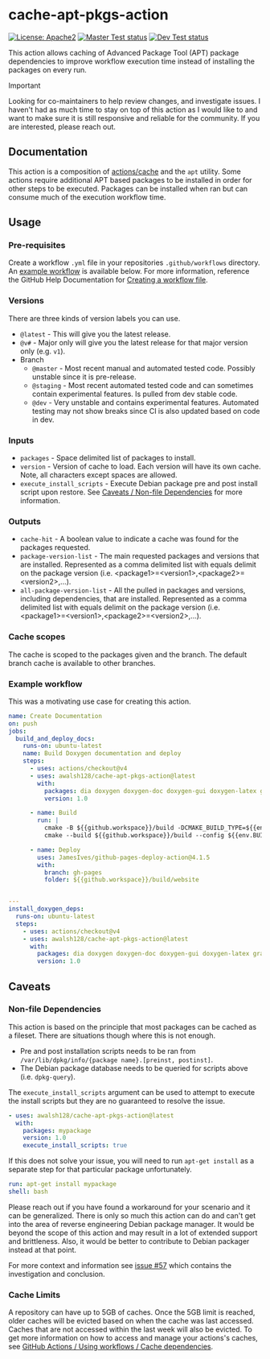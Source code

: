 # cache-apt-pkgs-action

[![License: Apache2](https://shields.io/badge/license-apache2-blue.svg)](https://github.com/awalsh128/fluentcpp/blob/master/LICENSE)
[![Master Test status](https://github.com/awalsh128/cache-apt-pkgs-action-ci/actions/workflows/master_test.yml/badge.svg)](https://github.com/awalsh128/cache-apt-pkgs-action-ci/actions/workflows/master_test.yml)
[![Dev Test status](https://github.com/awalsh128/cache-apt-pkgs-action-ci/actions/workflows/staging_test.yml/badge.svg)](https://github.com/awalsh128/cache-apt-pkgs-action-ci/actions/workflows/dev_test.yml)

This action allows caching of Advanced Package Tool (APT) package dependencies to improve workflow execution time instead of installing the packages on every run.

> [!IMPORTANT]
> Looking for co-maintainers to help review changes, and investigate issues. I haven't had as much time to stay on top of this action as I would like to and want to make sure it is still responsive and reliable for the community. If you are interested, please reach out.

## Documentation

This action is a composition of [actions/cache](https://github.com/actions/cache/) and the `apt` utility. Some actions require additional APT based packages to be installed in order for other steps to be executed. Packages can be installed when ran but can consume much of the execution workflow time.

## Usage

### Pre-requisites

Create a workflow `.yml` file in your repositories `.github/workflows` directory. An [example workflow](#example-workflow) is available below. For more information, reference the GitHub Help Documentation for [Creating a workflow file](https://help.github.com/en/articles/configuring-a-workflow#creating-a-workflow-file).

### Versions

There are three kinds of version labels you can use.

- `@latest` - This will give you the latest release.
- `@v#` - Major only will give you the latest release for that major version only (e.g. `v1`).
- Branch
  - `@master` - Most recent manual and automated tested code. Possibly unstable since it is pre-release.
  - `@staging` - Most recent automated tested code and can sometimes contain experimental features. Is pulled from dev stable code.
  - `@dev` - Very unstable and contains experimental features. Automated testing may not show breaks since CI is also updated based on code in dev.

### Inputs

- `packages` - Space delimited list of packages to install.
- `version` - Version of cache to load. Each version will have its own cache. Note, all characters except spaces are allowed.
- `execute_install_scripts` - Execute Debian package pre and post install script upon restore. See [Caveats / Non-file Dependencies](#non-file-dependencies) for more information.

### Outputs

- `cache-hit` - A boolean value to indicate a cache was found for the packages requested.
- `package-version-list` - The main requested packages and versions that are installed. Represented as a comma delimited list with equals delimit on the package version (i.e. \<package1>=<version1\>,\<package2>=\<version2>,...).
- `all-package-version-list` - All the pulled in packages and versions, including dependencies, that are installed. Represented as a comma delimited list with equals delimit on the package version (i.e. \<package1>=<version1\>,\<package2>=\<version2>,...).

### Cache scopes

The cache is scoped to the packages given and the branch. The default branch cache is available to other branches.

### Example workflow

This was a motivating use case for creating this action.

```yaml
name: Create Documentation
on: push
jobs:
  build_and_deploy_docs:
    runs-on: ubuntu-latest
    name: Build Doxygen documentation and deploy
    steps:
      - uses: actions/checkout@v4
      - uses: awalsh128/cache-apt-pkgs-action@latest
        with:
          packages: dia doxygen doxygen-doc doxygen-gui doxygen-latex graphviz mscgen
          version: 1.0

      - name: Build
        run: |
          cmake -B ${{github.workspace}}/build -DCMAKE_BUILD_TYPE=${{env.BUILD_TYPE}}      
          cmake --build ${{github.workspace}}/build --config ${{env.BUILD_TYPE}}

      - name: Deploy
        uses: JamesIves/github-pages-deploy-action@4.1.5
        with:
          branch: gh-pages
          folder: ${{github.workspace}}/build/website
```

```yaml

---
install_doxygen_deps:
  runs-on: ubuntu-latest
  steps:
    - uses: actions/checkout@v4
    - uses: awalsh128/cache-apt-pkgs-action@latest
      with:
        packages: dia doxygen doxygen-doc doxygen-gui doxygen-latex graphviz mscgen
        version: 1.0
```

## Caveats

### Non-file Dependencies

This action is based on the principle that most packages can be cached as a fileset. There are situations though where this is not enough.

- Pre and post installation scripts needs to be ran from `/var/lib/dpkg/info/{package name}.[preinst, postinst]`.
- The Debian package database needs to be queried for scripts above (i.e. `dpkg-query`).

The `execute_install_scripts` argument can be used to attempt to execute the install scripts but they are no guaranteed to resolve the issue.

```yaml
- uses: awalsh128/cache-apt-pkgs-action@latest
  with:
    packages: mypackage
    version: 1.0
    execute_install_scripts: true
```

If this does not solve your issue, you will need to run `apt-get install` as a separate step for that particular package unfortunately.

```yaml
run: apt-get install mypackage
shell: bash
```

Please reach out if you have found a workaround for your scenario and it can be generalized. There is only so much this action can do and can't get into the area of reverse engineering Debian package manager. It would be beyond the scope of this action and may result in a lot of extended support and brittleness. Also, it would be better to contribute to Debian packager instead at that point.

For more context and information see [issue #57](https://github.com/awalsh128/cache-apt-pkgs-action/issues/57#issuecomment-1321024283) which contains the investigation and conclusion.

### Cache Limits

A repository can have up to 5GB of caches. Once the 5GB limit is reached, older caches will be evicted based on when the cache was last accessed. Caches that are not accessed within the last week will also be evicted. To get more information on how to access and manage your actions's caches, see [GitHub Actions / Using workflows / Cache dependencies](https://docs.github.com/en/actions/using-workflows/caching-dependencies-to-speed-up-workflows#viewing-cache-entries).
